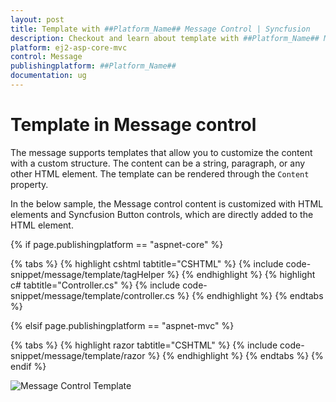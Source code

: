 ```yaml
---
layout: post
title: Template with ##Platform_Name## Message Control | Syncfusion
description: Checkout and learn about template with ##Platform_Name## Message control of Syncfusion Essential JS 2 and more details.
platform: ej2-asp-core-mvc
control: Message
publishingplatform: ##Platform_Name##
documentation: ug
---
```


# Template in Message control

The message supports templates that allow you to customize the content with a custom structure. The content can be a string, paragraph, or any other HTML element. The template can be rendered through the `Content` property.

In the below sample, the Message control content is customized with HTML elements and Syncfusion Button controls, which are directly added to the HTML element.

{% if page.publishingplatform == "aspnet-core" %}

{% tabs %}
{% highlight cshtml tabtitle="CSHTML" %}
{% include code-snippet/message/template/tagHelper %}
{% endhighlight %}
{% highlight c# tabtitle="Controller.cs" %}
{% include code-snippet/message/template/controller.cs %}
{% endhighlight %}
{% endtabs %}

{% elsif page.publishingplatform == "aspnet-mvc" %}

{% tabs %}
{% highlight razor tabtitle="CSHTML" %}
{% include code-snippet/message/template/razor %}
{% endhighlight %}
{% endtabs %}
{% endif %}

![Message Control Template](images/message-template.png)